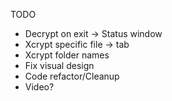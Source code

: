 TODO
* Decrypt on exit -> Status window
* Xcrypt specific file -> tab
* Xcrypt folder names
* Fix visual design
* Code refactor/Cleanup
* Video?
